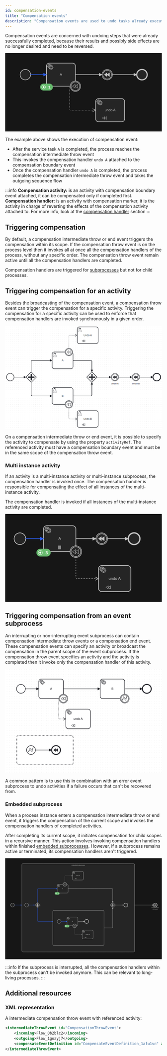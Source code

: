 ```yaml
---
id: compensation-events
title: "Compensation events"
description: "Compensation events are used to undo tasks already executed"
---
```


Compensation events are concerned with undoing steps that were already successfully completed, because their results and
possibly side effects are no longer desired and need to be reversed.

![Process with compensation throw event](assets/compensation-throw-event.gif)

The example above shows the execution of compensation event:

- After the service task `A` is completed, the process reaches the compensation intermediate throw event
- This invokes the compensation handler `undo A` attached to the compensation boundary event
- Once the compensation handler `undo A` is completed, the process completes the compensation intermediate throw event and takes the outgoing sequence flow

:::info
**Compensation activity:** is an activity with compensation boundary event attached, it can be compensated only if completed first.  
**Compensation handler:** is an activity with compensation marker, it is the activity in charge of reverting the effects of the compensation activity attached to. For more info, look at the [compensation handler](../compensation-handler/compensation-handler.md) section
:::

## Triggering compensation

By default, a compensation intermediate throw or end event triggers the compensation within its scope. If the compensation throw event is on the process level then it invokes all at once all the compensation handlers of the process, without any specific order. The compensation throw event remain active until all the compensation handlers are completed.

Compensation handlers are triggered for [subprocesses](#embedded-subprocess) but not for child processes.

## Triggering compensation for an activity

Besides the broadcasting of the compensation event, a compensation throw event can trigger the compensation for a specific activity. Triggering the compensation for a specific activity can be used to enforce that compensation handlers are invoked synchronously in a given order.

![Trigger compensation for a give activity](assets/compensation-activity-ref.png)

On a compensation intermediate throw or end event, it is possible to specify the activity to compensate by using the property `activityRef`. The referenced activity must have a compensation boundary event and must be in the same scope of the compensation throw event.

### Multi instance activity

If an activity is a multi-instance activity or multi-instance subprocess, the compensation handler is invoked once. The compensation handler is responsible for compensating the effect of all instances of the multi-instance activity.

The compensation handler is invoked if all instances of the multi-instance activity are completed.

![Process with multi instance activity](assets/compensation-multi-instance-activity.gif)

## Triggering compensation from an event subprocess

An interrupting or non-interrupting event subprocess can contain compensation intermediate throw events or a compensation end event. These compensation events can specify an activity or broadcast the compensation in the parent scope of the event subprocess. If the compensation throw event specifies an activity and the activity is completed then it invoke only the compensation handler of this activity.

![Trigger compensation from an event subprocess](assets/compensation-event-subprocess.png)

A common pattern is to use this in combination with an error event subprocess to undo activities if a failure occurs that can't be recovered from.

### Embedded subprocess

When a process instance enters a compensation intermediate throw or end event, it triggers the compensation of the current scope and invokes the compensation handlers of completed activities.

After completing its current scope, it initiates compensation for child scopes in a recursive manner. This action involves invoking compensation handlers within finished [embedded subprocesses](/docs/components/modeler/bpmn/embedded-subprocesses/embedded-subprocesses.md). However, if a subprocess remains active or terminated, its compensation handlers aren't triggered.

![Process with embedded subprocesses](assets/compensation-embedded-subprocess.gif)

:::info
If the subprocess is interrupted, all the compensation handlers within the subprocess can't be invoked anymore. This can be relevant to long-living processes.
:::

## Additional resources

### XML representation

A intermediate compensation throw event with referenced activity:

```xml
<intermediateThrowEvent id="CompensationThrowEvent">
    <incoming>Flow_0b2blc2</incoming>
    <outgoing>Flow_1goayj7</outgoing>
    <compensateEventDefinition id="CompensateEventDefinition_1afu1vn" activityRef="Task_A" />
</intermediateThrowEvent>
```
